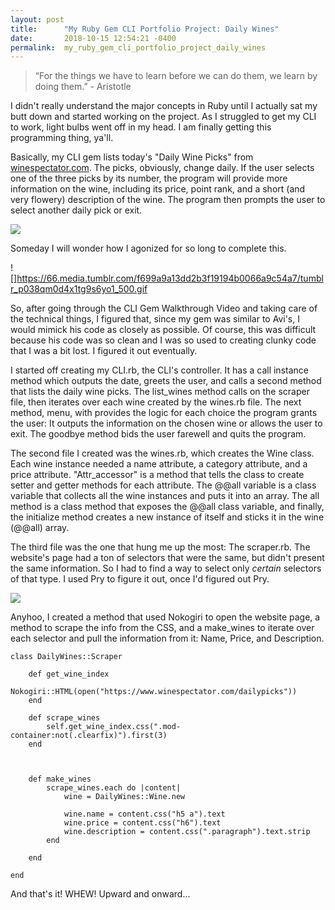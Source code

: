 ```yaml
---
layout: post
title:      "My Ruby Gem CLI Portfolio Project: Daily Wines"
date:       2018-10-15 12:54:21 -0400
permalink:  my_ruby_gem_cli_portfolio_project_daily_wines
---
```



> “For the things we have to learn before we can do them, we learn by doing them.”  - Aristotle

I didn't really understand the major concepts in Ruby until I actually sat my butt down and started working on the project. As I struggled to get my CLI to work, light bulbs went off in my head. I am finally getting this programming thing, ya'll.

Basically, my CLI gem lists today's "Daily Wine Picks" from [winespectator.com](https://www.winespectator.com/dailypicks). The picks, obviously, change daily. If the user selects one of the three picks by its number, the program will provide more information on the wine, including its price, point rank, and a short (and very flowery) description of the wine. The program then prompts the user to select another daily pick or exit.  

![](https://youtu.be/93I-zaVnXTo)

Someday I will wonder how I agonized for so long to complete this. 

![]https://66.media.tumblr.com/f699a9a13dd2b3f19194b0066a9c54a7/tumblr_p038qm0d4x1tg9s6yo1_500.gif

So, after going through the CLI Gem Walkthrough Video and taking care of the technical things, I figured that, since my gem was similar to Avi's, I would mimick his code as closely as possible. Of course, this was difficult because his code was so clean and I was so used to creating clunky code that I was a bit lost. I figured it out eventually.


I started off creating my CLI.rb, the CLI's controller. It has a call instance method which outputs the date, greets the user, and calls a second method that lists the daily wine picks. The list_wines method calls on the scraper file, then iterates over each wine created by the wines.rb file. The next method, menu, with provides the logic for each choice the program grants the user: It outputs the information on the chosen wine or allows the user to exit. The goodbye method bids the user farewell and quits the program.

The second file I created was the wines.rb, which creates the Wine class. Each wine instance needed a name attribute, a category attribute, and a price attribute. "Attr_accessor" is a method that tells the class to create setter and getter methods for each attribute. The @@all variable is a class variable that collects all the wine instances and puts it into an array. The all method is a class method that exposes the @@all class variable, and finally, the initialize method creates a new instance of itself and sticks it in the wine (@@all) array.

The third file was the one that hung me up the most: The scraper.rb. The website's page had a ton of selectors that were the same, but didn't present the same information. So I had to find a way to select only *certain* selectors of that type. I used Pry to figure it out, once I'd figured out Pry. 

![](https://gifimage.net/wp-content/uploads/2017/10/nervous-laughter-gif-6.gif)

Anyhoo, I created a method that used Nokogiri to open the website page, a method to scrape the info from the CSS, and a make_wines to iterate over each selector and pull the information from it: Name, Price, and Description. 

```
class DailyWines::Scraper

	def get_wine_index
		Nokogiri::HTML(open("https://www.winespectator.com/dailypicks"))
	end

	def scrape_wines
		self.get_wine_index.css(".mod-container:not(.clearfix)").first(3)
	end



	def make_wines
		scrape_wines.each do |content|
			wine = DailyWines::Wine.new

			wine.name = content.css("h5 a").text
			wine.price = content.css("h6").text
			wine.description = content.css(".paragraph").text.strip
		end

	end

end
```

And that's it! WHEW! Upward and onward...




